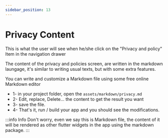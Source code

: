 ```yaml
---
sidebar_position: 13
---
```


# Privacy Content

This is what the user will see when he/she click on the "Privacy and policy" Item in the navigation drawer

The content of the privacy and policies screen, are written in the markdown laungage, it's similar to writing usual texts, but with some extra features.

You can write and customize a Markdown file using some free online Markdown editor

- 1- in your project folder, open the `assets/markdown/privacy.md`
- 2- Edit, replace, Delete... the content to get the result you want
- 3- save the file.
- 4- That's it, run / build your app and you should see the modifications.

:::info Info
Don't worry, even we say this is Markdown file, the content of it will be rendered as other flutter widgets in the app using the markdown package.
:::
